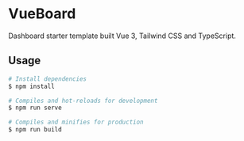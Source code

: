 # VueBoard

Dashboard starter template built Vue 3, Tailwind CSS and TypeScript.

## Usage

```bash
# Install dependencies
$ npm install

# Compiles and hot-reloads for development
$ npm run serve

# Compiles and minifies for production
$ npm run build
```

